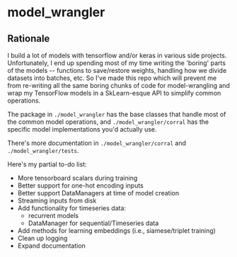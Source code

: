 # model_wrangler

## Rationale
I build a lot of models with tensorflow and/or keras in various side projects. Unfortunately, I end up spending most of my time writing the 'boring' parts of the models -- functions to save/restore weights, handling how we divide datasets into batches, etc. So I've made this repo which will prevent me from re-writing all the same boring chunks of code for model-wrangling and wrap my TensorFlow models in a SkLearn-esque API to simplify common operations.

The package in `./model_wrangler` has the base classes that handle most of the common model operations, and `./model_wrangler/corral` has the specific model implementations you'd actually use.

There's more documentation in `./model_wrangler/corral` and `./model_wrangler/tests`.

Here's my partial to-do list:

* More tensorboard scalars during training
* Better support for one-hot encoding inputs
* Better support DataManagers at time of model creation
* Streaming inputs from disk
* Add functionality for timeseries data:
    * recurrent models
    * DataManager for sequential/Timeseries data
* Add methods for learning embeddings (i.e., siamese/triplet training)
* Clean up logging
* Expand documentation